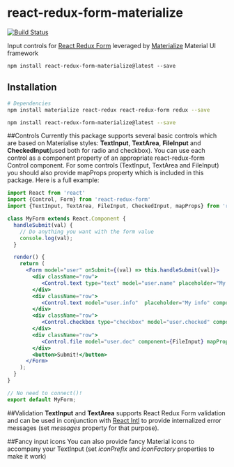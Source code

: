 # react-redux-form-materialize

[![Build Status](https://travis-ci.org/nasushkov/react-redux-form-materialize.svg?branch=master)](https://travis-ci.org/nasushkov/react-redux-form-materialize)

Input controls for [React Redux Form](https://github.com/davidkpiano/react-redux-form) leveraged by [Materialize](https://github.com/Dogfalo/materialize) Material UI framework

`npm install react-redux-form-materialize@latest --save`

## Installation

```bash
# Dependencies 
npm install materialize react-redux react-redux-form redux --save

npm install react-redux-form-materialize@latest --save
```

##Controls
Currently this package supports several basic controls which are based on Materialise styles: **TextInput**, **TextArea**, **FileInput** and **CheckedInput**(used both for radio and checkbox).
You can use each control as a component property of an appropriate react-redux-form Control component. For some controls (TextInput, TextArea and FileInput) you should
also provide mapProps property which is included in this package. Here is a full example:

```jsx
import React from 'react'
import {Control, Form} from 'react-redux-form'
import {TextInput, TextArea, FileInput, CheckedInput, mapProps} from 'react-redux-form-materialize'

class MyForm extends React.Component {
  handleSubmit(val) {
    // Do anything you want with the form value
    console.log(val);
  }

  render() {
    return (
      <Form model="user" onSubmit={(val) => this.handleSubmit(val)}>
        <div className="row">
           <Control.text type="text" model="user.name" placeholder="My name" component={TextInput} mapProps={mapProps}/>
        </div> 
        <div className="row">
           <Control.text model="user.info"  placeholder="My info" component={TextArea} mapProps={mapProps}/>
        </div> 
        <div className="row">
           <Control.checkbox type="checkbox" model="user.checked" component={CheckedInput} />
        </div> 
        <div className="row">
           <Control.file model="user.doc" component={FileInput} mapProps={mapProps}/>
        </div>               
        <button>Submit!</button>
      </Form>
    );
  }
}

// No need to connect()!
export default MyForm;
```

##Validation
**TextInput** and **TextArea** supports React Redux Form validation and can be used in conjunction with [React Intl](https://github.com/yahoo/react-intl) to provide internalized error messages (set *messages* property for that purpose).

##Fancy input icons
You can also provide fancy Material icons to accompany your TextInput (set *iconPrefix* and *iconFactory* properties to make it work) 


